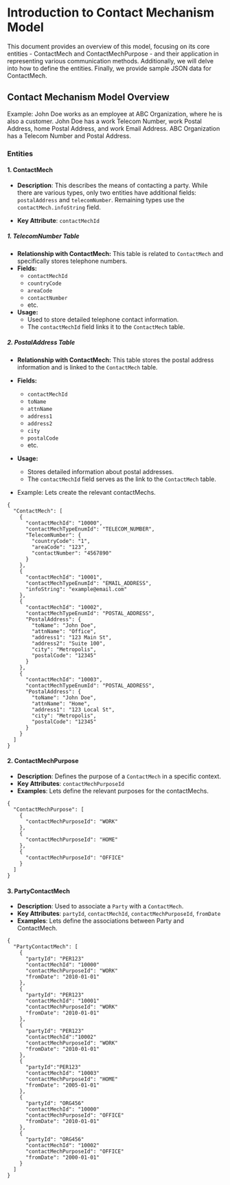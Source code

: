# Introduction to Contact Mechanism Model

This document provides an overview of this model, focusing on its core entities - ContactMech and ContactMechPurpose - and their application in representing various communication methods. Additionally, we will delve into how to define the entities. Finally, we provide sample JSON data for ContactMech.

## Contact Mechanism Model Overview

Example: John Doe works as an employee at ABC Organization, where he is also a customer. John Doe has a work Telecom Number, work Postal Address, home Postal Address, and work Email Address. ABC Organization has a Telecom Number and Postal Address.

### Entities

#### 1. ContactMech
* **Description**: This describes the means of contacting a party. While there are various types, only two entities have additional fields: `postalAddress` and `telecomNumber`. Remaining types use the `contactMech.infoString` field.

* **Key Attribute**: `contactMechId`

##### 1. TelecomNumber Table
- **Relationship with ContactMech:** This table is related to `ContactMech` and specifically stores telephone numbers.
- **Fields:** 
  - `contactMechId`
  - `countryCode`
  - `areaCode`
  - `contactNumber`
  - etc.
- **Usage:** 
  - Used to store detailed telephone contact information.
  - The `contactMechId` field links it to the `ContactMech` table.

##### 2. PostalAddress Table
- **Relationship with ContactMech:** This table stores the postal address information and is linked to the `ContactMech` table.
- **Fields:**
  - `contactMechId`
  - `toName`
  - `attnName`
  - `address1`
  - `address2`
  - `city`
  - `postalCode`
  - etc.
- **Usage:**
  - Stores detailed information about postal addresses.
  - The `contactMechId` field serves as the link to the `ContactMech` table.

- Example: Lets create the relevant contactMechs.
```
{
  "ContactMech": [
    {
      "contactMechId": "10000",
      "contactMechTypeEnumId": "TELECOM_NUMBER",
      "TelecomNumber": {
        "countryCode": "1",
        "areaCode": "123",
        "contactNumber": "4567890"
      }
    },
    {
      "contactMechId": "10001",
      "contactMechTypeEnumId": "EMAIL_ADDRESS",
      "infoString": "example@email.com"
    },
    {
      "contactMechId": "10002",
      "contactMechTypeEnumId": "POSTAL_ADDRESS",
      "PostalAddress": {
        "toName": "John Doe",
        "attnName": "Office",
        "address1": "123 Main St",
        "address2": "Suite 100",
        "city": "Metropolis",
        "postalCode": "12345"
      }
    },
    {
      "contactMechId": "10003",
      "contactMechTypeEnumId": "POSTAL_ADDRESS",
      "PostalAddress": {
        "toName": "John Doe",
        "attnName": "Home",
        "address1": "123 Local St",
        "city": "Metropolis",
        "postalCode": "12345"
      }
    }
  ]
}

```

#### 2. ContactMechPurpose
- **Description**: Defines the purpose of a `ContactMech` in a specific context.
- **Key Attributes**: `contactMechPurposeId`
- **Examples**: Lets define the relevant purposes for the contactMechs.
```
{
  "ContactMechPurpose": [
    {
      "contactMechPurposeId": "WORK"
    },
    {
      "contactMechPurposeId": "HOME"
    },
    {
      "contactMechPurposeId": "OFFICE"
    }
  ]
}
```

#### 3. PartyContactMech
- **Description**: Used to associate a `Party` with a `ContactMech`.
- **Key Attributes**: `partyId`, `contactMechId`, `contactMechPurposeId`, `fromDate`
- **Examples**: Lets define the associations between Party and ContactMech.
```
{
  "PartyContactMech": [
    {
      "partyId": "PER123"
      "contactMechId": "10000"
      "contactMechPurposeId": "WORK"
      "fromDate": "2010-01-01"
    },
    {
      "partyId": "PER123"
      "contactMechId": "10001"
      "contactMechPurposeId": "WORK"
      "fromDate": "2010-01-01"
    },
    {
      "partyId": "PER123"
      "contactMechId":"10002"
      "contactMechPurposeId": "WORK"
      "fromDate": "2010-01-01"
    },
    {
      "partyId":"PER123"
      "contactMechId": "10003"
      "contactMechPurposeId": "HOME"
      "fromDate": "2005-01-01"
    },
    {
      "partyId": "ORG456"
      "contactMechId": "10000"
      "contactMechPurposeId": "OFFICE"
      "fromDate": "2010-01-01"
    },
    {
      "partyId": "ORG456"
      "contactMechId": "10002"
      "contactMechPurposeId": "OFFICE"
      "fromDate": "2000-01-01"
    }
  ]
}
```